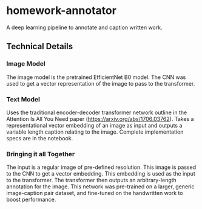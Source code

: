# homework-annotator
A deep learning pipeline to annotate and caption written work.

## Technical Details
### Image Model
The image model is the pretrained EfficientNet B0 model. The CNN was used to get a vector representation of the image to pass to the transformer.

### Text Model
Uses the traditional encoder-decoder transformer network outline in the Attention Is All You Need paper (https://arxiv.org/abs/1706.03762). Takes a representational vector embedding of an image as input and outputs a variable length caption relating to the image. Complete implementation specs are in the notebook.

### Bringing it all Together
The input is a regular image of pre-defined resolution. This image is passed to the CNN to get a vector embedding. This embedding is used as the input to the transformer. The transformer then outputs an arbitrary-length annotation for the image. This network was pre-trained on a larger, generic image-caption pair dataset, and fine-tuned on the handwritten work to boost performance.
